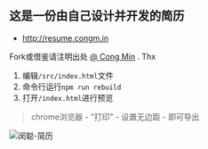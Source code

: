 ## 这是一份由自己设计并开发的简历

* http://resume.congm.in

Fork或借鉴请注明出处 [@ Cong Min](https://congm.in) . Thx

1. 编辑`/src/index.html`文件
2. 命令行运行`npm run rebuild`
3. 打开`/index.html`进行预览

> chrome浏览器 - "打印" - 设置无边距 - 即可导出

![闵聪-简历](https://raw.githubusercontent.com/mcc108/resume/master/resume.jpg)